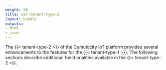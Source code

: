 ```yaml
---
weight: 50
title: var-tenant-type-2
layout: bundle
outputs:
- html
- json
---
```



The {{< tenant-type-2 >}} of the Cumulocity IoT platform provides several enhancements to the features for the {{< tenant-type-1 >}}. The following sections describe additional functionalities available in the {{< tenant-type-2 >}}.
